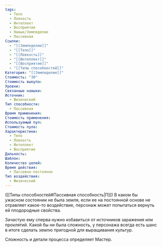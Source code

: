 ```yaml
---
tags:
  - Тело
  - Ловкость
  - Интеллект
  - Восприятие
  - Навык/Земледелие
  - Пассивная
Ссылки:
  - "[[Земледелие]]"
  - "[[Тело]]"
  - "[[Ловкость]]"
  - "[[Интеллект]]"
  - "[[Восприятие]]"
  - "[[Типы способностей]]"
Категория: "[[Земледелие]]"
Стоимость: "30"
Стоимость выкупа: 
Уровни: 
Связанные навыки: 
Источник:
  - Физический
Тип способности:
  - Пассивная
Время применения: 
Стоимость применения: 
Используемый пул: 
Стоимость пула: 
Характеристики:
  - Тело
  - Ловкость
  - Интеллект
  - Восприятие
Дальность: 
Шаблон: 
Количество целей: 
Время действия:
  - Пассивно-постоянно
Тип воздействия:
  - Физический
---
```

([[Типы способностей#Пассивная способность|П]]) В каком бы ужасном состоянии не была земля, если ее на постоянной основе не отравляет какое-то воздействие, персонаж может попытаться вернуть ей плодородные свойства.

Зачастую ему сперва нужно избавиться от источников заражения или проклятий. Какой бы ни была сложность, у персонажа всегда есть шанс в итоге сделать землю пригодной для выращивания культур. 

Сложность и детали процесса определяет Мастер. 
